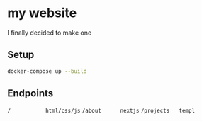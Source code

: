 # my website

I finally decided to make one

## Setup

```bash
docker-compose up --build
```

## Endpoints

`/           html/css/js`
`/about      nextjs`
`/projects   templ`
